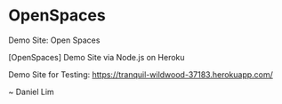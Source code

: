 # OpenSpaces

Demo Site: Open Spaces

[OpenSpaces] Demo Site via Node.js on Heroku

Demo Site for Testing: https://tranquil-wildwood-37183.herokuapp.com/

~ Daniel Lim
